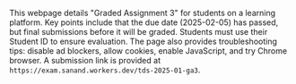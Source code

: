 This webpage details "Graded Assignment 3" for students on a learning platform. Key points include that the due date (2025-02-05) has passed, but final submissions before it will be graded. Students must use their Student ID to ensure evaluation. The page also provides troubleshooting tips: disable ad blockers, allow cookies, enable JavaScript, and try Chrome browser. A submission link is provided at `https://exam.sanand.workers.dev/tds-2025-01-ga3`.